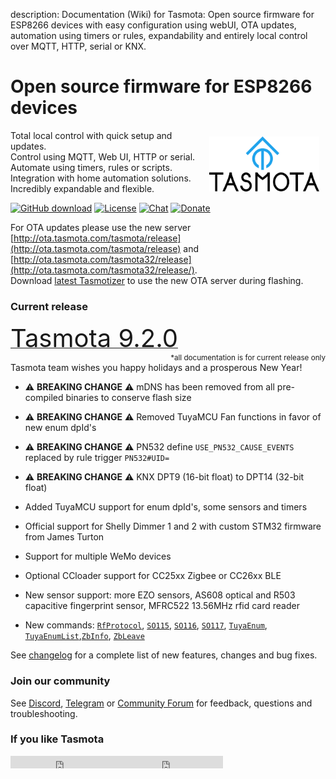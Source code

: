 description: Documentation (Wiki) for Tasmota: Open source firmware for ESP8266 devices with easy configuration using webUI, OTA updates, automation using timers or rules, expandability and entirely local control over MQTT, HTTP, serial or KNX.

# Open source firmware for ESP8266 devices

<img style="margin: 10px 10px; float:right; width:35%" src="_media/frontlogo.svg" alt="Tasmota Logo"></img>
Total local control with quick setup and updates.    
Control using MQTT, Web UI, HTTP or serial.    
Automate using timers, rules or scripts.    
Integration with home automation solutions.    
Incredibly expandable and flexible.     

[![GitHub download](https://img.shields.io/github/downloads/arendst/Tasmota/total.svg?style=flat-square&color=green)](https://github.com/arendst/Tasmota/releases/latest)
[![License](https://img.shields.io/github/license/arendst/Tasmota.svg?style=flat-square)](https://github.com/arendst/Tasmota/blob/development/LICENSE.txt)
[![Chat](https://img.shields.io/discord/479389167382691863.svg?style=flat-square&color=blueviolet)](https://discord.gg/Ks2Kzd4)
[![Donate](https://img.shields.io/badge/donate-PayPal-blue.svg?style=flat-square)](https://paypal.me/tasmota)


For OTA updates please use the new server [http://ota.tasmota.com/tasmota/release](http://ota.tasmota.com/tasmota/release) and [http://ota.tasmota.com/tasmota32/release](http://ota.tasmota.com/tasmota32/release/). <br>
Download [latest Tasmotizer](https://github.com/tasmota/tasmotizer/releases/) to use the new OTA server during flashing.

### Current release 
<a href="https://github.com/arendst/Tasmota/releases/tag/v9.2.0"><span style="font-size:40px;">Tasmota 9.2.0</span></a><small><span style="float:right">\*all documentation is for current release only</small></span><br>

Tasmota team wishes you happy holidays and a prosperous New Year!

- :warning: **BREAKING CHANGE** :warning: mDNS has been removed from all pre-compiled binaries to conserve flash size 
- :warning: **BREAKING CHANGE** :warning: Removed TuyaMCU Fan functions in favor of new enum dpId's
- :warning: **BREAKING CHANGE** :warning: PN532 define `USE_PN532_CAUSE_EVENTS` replaced by rule trigger `PN532#UID=`
- :warning: **BREAKING CHANGE** :warning: KNX DPT9 (16-bit float) to DPT14 (32-bit float)

- Added TuyaMCU support for enum dpId's, some sensors and timers
- Official support for Shelly Dimmer 1 and 2 with custom STM32 firmware from James Turton
- Support for multiple WeMo devices
- Optional CCloader support for CC25xx Zigbee or CC26xx BLE 
- New sensor support: more EZO sensors, AS608 optical and R503 capacitive fingerprint sensor, MFRC522 13.56MHz rfid card reader
- New commands: [`RfProtocol`](Commands#rfprotocol), [`SO115`](Commands#setoption115), [`SO116`](Commands#setoption116), [`SO117`](Commands#setoption117), [`TuyaEnum`](Commands#tuyaenum), [`TuyaEnumList`](Commands#tuyaenumlist),[`ZbInfo`](Commands#zbinfo), [`ZbLeave`](Commands#zbleave) 

See [changelog](https://github.com/arendst/Tasmota/blob/development/CHANGELOG.md) for a complete list of new features, changes and bug fixes.

### Join our community
See [Discord](https://discord.gg/Ks2Kzd4), [Telegram](https://t.me/tasmota) or [Community Forum](https://groups.google.com/d/forum/sonoffusers) for feedback, questions and troubleshooting.

### If you like Tasmota
<iframe src="https://ghbtns.com/github-btn.html?user=arendst&repo=tasmota&type=star&count=true" frameborder="0" scrolling="0" width="170px" height="20px"></iframe><iframe src="https://ghbtns.com/github-btn.html?user=arendst&repo=tasmota&type=fork&count=true" frameborder="0" scrolling="0" width="170px" height="20px"></iframe> 
